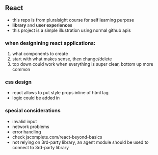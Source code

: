 ## React
- this repo is from pluralsight course for self learning purpose
- __library__ and __user experiences__
- this project is a simple illustration using normal github apis

### when designining react applications:

1. what components to create
2. start with what makes sense, then change/delete
3. top down could work when everything is super clear, bottom up more common

### css design
- react allows to put style props inline of html tag
- logic could be added in

### special considerations
- invalid input
- network problems
- error handling
- check jscomplete.com/react-beyond-basics
- not relying on 3rd-party library, an agent module should be used to connect to 3rd-party library

